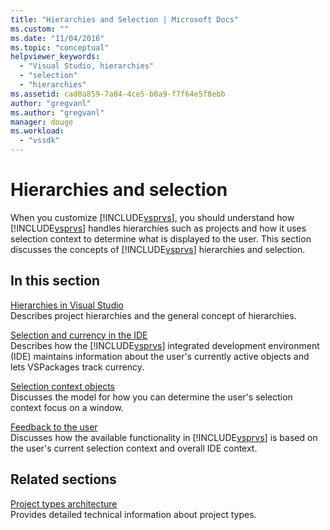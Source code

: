 ```yaml
---
title: "Hierarchies and Selection | Microsoft Docs"
ms.custom: ""
ms.date: "11/04/2016"
ms.topic: "conceptual"
helpviewer_keywords: 
  - "Visual Studio, hierarchies"
  - "selection"
  - "hierarchies"
ms.assetid: cad0a859-7a84-4ce5-b0a9-f7f64e5f8ebb
author: "gregvanl"
ms.author: "gregvanl"
manager: douge
ms.workload: 
  - "vssdk"
---
```

# Hierarchies and selection
When you customize [!INCLUDE[vsprvs](../../code-quality/includes/vsprvs_md.md)], you should understand how [!INCLUDE[vsprvs](../../code-quality/includes/vsprvs_md.md)] handles hierarchies such as projects and how it uses selection context to determine what is displayed to the user. This section discusses the concepts of [!INCLUDE[vsprvs](../../code-quality/includes/vsprvs_md.md)] hierarchies and selection.  
  
## In this section  
 [Hierarchies in Visual Studio](../../extensibility/internals/hierarchies-in-visual-studio.md)  
 Describes project hierarchies and the general concept of hierarchies.  
  
 [Selection and currency in the IDE](../../extensibility/internals/selection-and-currency-in-the-ide.md)  
 Describes how the [!INCLUDE[vsprvs](../../code-quality/includes/vsprvs_md.md)] integrated development environment (IDE) maintains information about the user's currently active objects and lets VSPackages track currency.  
  
 [Selection context objects](../../extensibility/internals/selection-context-objects.md)  
 Discusses the model for how you can determine the user's selection context focus on a window.  
  
 [Feedback to the user](../../extensibility/internals/feedback-to-the-user.md)  
 Discusses how the available functionality in [!INCLUDE[vsprvs](../../code-quality/includes/vsprvs_md.md)] is based on the user's current selection context and overall IDE context.  
  
## Related sections  
 [Project types architecture](../../extensibility/internals/project-types-architecture.md)  
 Provides detailed technical information about project types.